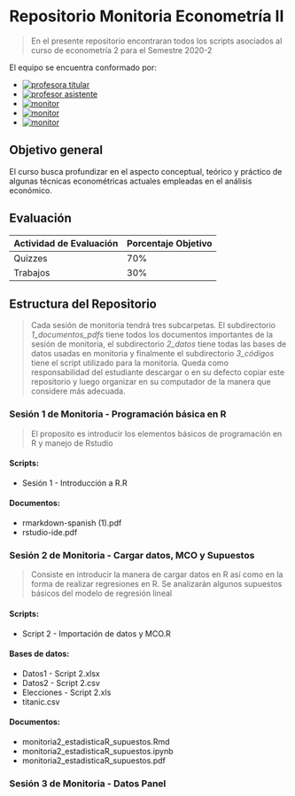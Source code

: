 # Repositorio Monitoria Econometría II

> En el presente repositorio encontraran todos los scripts asociados al curso de econometría 2 para el Semestre 2020-2

El equipo se encuentra conformado por:
- [![profesora titular](https://img.shields.io/badge/profesor%20titular-Nancy%20Milena%20Hoyos-orange)](mailto:nmhoyosg@unal.edu.co)
- [![profesor asistente](https://img.shields.io/badge/Profesor%20asistente-Luis%20Alfonso%20Luna%20-blue)](mailto:nmhoyosg@unal.edu.co)
- [![monitor](https://img.shields.io/badge/monitor-Jhan%20Jhailer%20Andrade-yellow)](mailto:jandradep@unal.edu.co)
- [![monitor](https://img.shields.io/badge/monitor-Juan%20Camilo%20Forero-red)](mailto:jcforerob@unal.edu.co)
- [![monitor](https://img.shields.io/badge/monitor-Germ%C3%A1n%20C%20Rodr%C3%ADguez-green)](mailto:gecrodriguezpe@unal.edu.co)

## Objetivo general

El curso busca profundizar en el aspecto conceptual, teórico y práctico de algunas técnicas econométricas actuales empleadas en el análisis económico.

## Evaluación

 Actividad de Evaluación | Porcentaje Objetivo 
-------------------------|---------------------
 Quizzes                 |         70%         
 Trabajos                |         30%         


## Estructura del Repositorio

> Cada sesión de monitoria tendrá tres subcarpetas. El subdirectorio *1_documentos_pdfs* tiene todos los documentos importantes de la sesión de monitoria, el subdirectorio *2_datos* tiene todas las bases de datos usadas en monitoria y finalmente el subdirectorio *3_códigos* tiene el script utilizado para la monitoria. Queda como responsabilidad del estudiante descargar o en su defecto copiar este repositorio y luego organizar en su computador de la manera que considere más adecuada. 

### Sesión 1 de Monitoria - Programación básica en R

> El proposito es introducir los elementos básicos de programación en R y manejo de Rstudio

#### Scripts:
* Sesión 1 - Introducción a R.R

#### Documentos:
* rmarkdown-spanish (1).pdf
* rstudio-ide.pdf

### Sesión 2 de Monitoria - Cargar datos, MCO y Supuestos

> Consiste en introducir la manera de cargar datos en R así como en la forma de realizar regresiones en R. Se analizarán algunos supuestos básicos del modelo de regresión lineal

#### Scripts:
* Script 2 - Importación de datos y MCO.R

#### Bases de datos:
* Datos1 - Script 2.xlsx
* Datos2 - Script 2.csv
* Elecciones - Script 2.xls
* titanic.csv

#### Documentos:
* monitoria2_estadisticaR_supuestos.Rmd
* monitoria2_estadisticaR_supuestos.ipynb
* monitoria2_estadisticaR_supuestos.pdf

### Sesión 3 de Monitoria - Datos Panel
